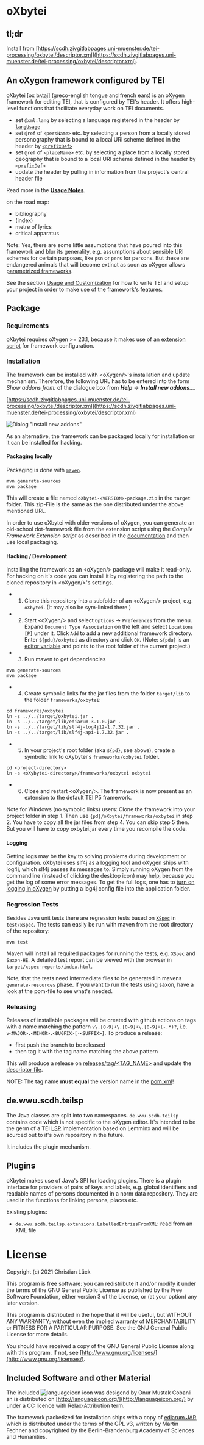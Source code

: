 # oXbytei #

<!--
![release](https://github.com/scdh/scdh-oxygen-extension/actions/workflows/release.yml/badge.svg)
![tests](https://github.com/scdh/scdh-oxygen-extension/actions/workflows/test-main.yml/badge.svg)
-->

## tl;dr ##

Install from [https://scdh.zivgitlabpages.uni-muenster.de/tei-processing/oxbytei/descriptor.xml](https://scdh.zivgitlabpages.uni-muenster.de/tei-processing/oxbytei/descriptor.xml).


## An oXygen framework configured by TEI ##

oXbytei [ɔx bʌtaj] (greco-english tongue and french ears) is an oXygen
framework for editing TEI, that is configured by TEI's header. It
offers high-level functions that facilitate everyday work on TEI
documents.

- set `@xml:lang` by selecting a language registered in the header by
  [`langUsage`](https://www.tei-c.org/release/doc/tei-p5-doc/de/html/ref-langUsage.html)
- set `@ref` of `<persName>` etc. by selecting a person from a locally
  stored personography that is bound to a local URI scheme defined in
  the header by
  [`<prefixDef>`](https://www.tei-c.org/release/doc/tei-p5-doc/de/html/ref-listPrefixDef.html)
- set `@ref` of `<placeName>` etc. by selecting a place from a locally
  stored geography that is bound to a local URI scheme defined in
  the header by
  [`<prefixDef>`](https://www.tei-c.org/release/doc/tei-p5-doc/de/html/ref-listPrefixDef.html)
- update the header by pulling in information from the project's central header file

Read more in the [**Usage Notes**](docs/README.md).

on the road map:

- bibliography
- (index)
- metre of lyrics
- critical apparatus


Note: Yes, there are some little assumptions that have poured
into this framework and blur its generality, e.g. assumptions about
sensible URI schemes for certain purposes, like `psn` or `pers` for
persons. But these are endangered animals that will become extinct as
soon as oXygen allows [parametrized
frameworks](https://www.oxygenxml.com/forum/topic23764.html).

See the section [Usage and Customization](#usage-and-customization)
for how to write TEI and setup your project in order to make use of
the framework's features.



## Package ##

### Requirements ###

oXbytei requires oXygen >= 23.1, because it makes use of an [extension
script](https://www.oxygenxml.com/doc/versions/23.1/ug-editor/topics/framework-customization-script.html)
for framework configuration.

### Installation ###

The framework can be installed with &lt;oXygen/>'s installation and
update mechanism. Therefore, the following URL has to be entered into
the form *Show addons from:* of the dialogue box from ***Help** ->
**Install new addons**...*.

<!--
[https://scdh.github.io/oxbytei/descriptor.xml](https://scdh.github.io/oxbytei/descriptor.xml)
-->

[https://scdh.zivgitlabpages.uni-muenster.de/tei-processing/oxbytei/descriptor.xml](https://scdh.zivgitlabpages.uni-muenster.de/tei-processing/oxbytei/descriptor.xml)

![Dialog "Install new addons"](images/install.png)


As an alternative, the framework can be packaged locally for
installation or it can be installed for hacking.

#### Packaging locally ####

Packaging is done with [`maven`](https://maven.apache.org/).

```{shell}
mvn generate-sources
mvn package
```

This will create a file named `oXbytei-<VERSION>-package.zip` in the
`target` folder. This zip-File is the same as the one distributed
under the above mentioned URL.

In order to use oXbytei with older versions of oXygen, you can
generate an old-school dot-framework file from the extension script
using the *Compile Framework Extension script* as described in the
[documentation](https://www.oxygenxml.com/doc/versions/23.1/ug-editor/topics/framework-customization-script.html)
and then use local packaging.

#### Hacking / Development ####

Installing the framework as an &lt;oXygen/> package will make it
read-only. For hacking on it's code you can install it by registering
the path to the cloned repository in &lt;oXygen/>'s settings.

- 1) Clone this repository into a subfolder of an &lt;oXygen/>
  project, e.g. `oXbytei`. (It may also be sym-linked there.)

- 2) Start &lt;oXygen/> and select `Options` -> `Preferences` from the
  menu. Expand `Document Type Association` on the left and select
  `Locations [P]` under it. Click `Add` to add a new additional
  framework directory.  Enter `${pdu}/oxbytei` as directory and click
  `OK`. (Note: `${pdu}` is an [editor
  variable](https://www.oxygenxml.com/doc/versions/22.1/ug-editor/topics/editor-variables.html)
  and points to the root folder of the current project.)
  
- 3) Run maven to get dependencies

```{shell}
mvn generate-sources
mvn package
```

- 4) Create symbolic links for the jar files from the folder
`target/lib` to the folder `frameworks/oxbytei`:

```{shell}
cd frameworks/oxbytei
ln -s ../../target/oxbytei.jar .
ln -s ../../target/lib/ediarum-3.1.0.jar .
ln -s ../../target/lib/slf4j-log4j12-1.7.32.jar .
ln -s ../../target/lib/slf4j-api-1.7.32.jar .
```

- 5) In your project's root folder (aka `${pd}`, see above), create a
  symbolic link to oXybytei's `frameworks/oxbytei` folder.

```{shell}
cd <project-directory>
ln -s <oXybytei-directory>/frameworks/oxbytei oxbytei
```

- 6) Close and restart &lt;oXygen/>. The framework is now present as an
  extension to the default TEI P5 framework.


Note for Windows (no symbolic links) users: Clone the framework into
your project folder in step 1. Then use
`{pd}/oXbytei/frameworks/oxbytei` in step 2. You have to copy all the
jar files from step 4. You can skip step 5 then. But you will have to
copy oxbytei.jar every time you recompile the code.



#### Logging ####

Getting logs may be the key to solving problems during development or
configuration. oXbytei uses slf4j as a logging tool and oXygen ships
with log4j, which slf4j passes its messages to. Simply running oXygen
from the commandline (instead of clicking the desktop icon) may help,
because you get the log of some error messages. To get the full logs,
one has to [turn on logging in
oXygen](https://www.oxygenxml.com/doc/versions/23.0/ug-editor/topics/problem-report-submitted-on-technical-support-form.html)
by putting a log4j config file into the application folder.

### Regression Tests ###

Besides Java unit tests there are regression tests based on
[`XSpec`](https://github.com/xspec/xspec) in `test/xspec`. The tests
can easily be run with maven from the root directory of the
repository:

```{shell}
mvn test
```

Maven will install all required packages for running the tests,
e.g. `XSpec` and `Saxon-HE`. A detailed test report can be viewed with
the browser in `target/xspec-reports/index.html`.

Note, that the tests need intermediate files to be generated in mavens
`generate-resources` phase. If you want to run the tests using saxon,
have a look at the pom-file to see what's needed.


### Releasing ###

Releases of installable packages will be created with github actions
on tags with a name matching the pattern
`v\.[0-9]+\.[0-9]+\.[0-9]+(-.*)?`,
i.e. `v<MAJOR>.<MINOR>.<BUGFIX>[-<SUFFIX>]`. To produce a release:

- first push the branch to be released
- then tag it with the tag name matching the above pattern

This will produce a release on [releases/tag/<TAG_NAME>](releases/tag)
and update the [descriptor
file](https://scdh.github.io/scdh-oxygen-framework/descriptor.xml).

NOTE: The tag name **must equal** the version name in the
[pom.xml](pom.xml)!

## de.wwu.scdh.teilsp ##

The Java classes are split into two namespaces. `de.wwu.scdh.teilsp`
contains code which is not specific to the oXygen editor. It's
intended to be the germ of a TEI [LSP](https://langserver.org/)
implementation based on Lemminx and will be sourced out to it's own
repository in the future.

It includes the plugin mechanism.

## Plugins ##

oXbytei makes use of Java's SPI for loading plugins. There is a plugin
interface for providers of pairs of keys and labels, e.g. global
identifiers and readable names of persons documented in a norm data
repository. They are used in the functions for linking persons, places
etc.

Existing plugins:
- `de.wwu.scdh.teilsp.extensions.LabelledEntriesFromXML`: read from an
  XML file

# License #

Copyright (c) 2021 Christian Lück

This program is free software: you can redistribute it and/or modify
it under the terms of the GNU General Public License as published by
the Free Software Foundation, either version 3 of the License, or
(at your option) any later version.

This program is distributed in the hope that it will be useful,
but WITHOUT ANY WARRANTY; without even the implied warranty of
MERCHANTABILITY or FITNESS FOR A PARTICULAR PURPOSE.  See the
GNU General Public License for more details.

You should have received a copy of the GNU General Public License
along with this program.  If not, see
[http://www.gnu.org/licenses/](http://www.gnu.org/licenses/).


## Included Software and other Material ##

The included ![languageicon](frameworks/oxbytei/images/lang-24.png)
icon was desigend by Onur Mustak Cobanli an is distributed on
[http://languageicon.org/](http://languageicon.org/) by under a CC
licence with Relax-Attribution term.

The framework packetized for installation ships with a copy of
[ediarum.JAR](https://github.com/ediarum/ediarum.JAR), which is
distributed under the terms of the GPL v3, written by Martin Fechner
and copyrighted by the Berlin-Brandenburg Academy of Sciences and
Humanities.
